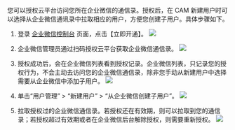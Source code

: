 您可以授权云平台访问您所在企业微信的通信录。授权后，在 CAM 新建用户时可以选择从企业微信通讯录中拉取相应的用户，方便您创建子用户。具体步骤如下。

1.	登录 [企业微信控制台](http://console.tce.fsphere.cn/cam/qywx) 页面，点击【立即开通】。
![](https://mc.qcloudimg.com/static/img/6f35730a721b7151592e1fb1b622ca81/image.png)

2.	企业微信管理员通过扫码授权云平台获取企业微信通信录。
![](https://mc.qcloudimg.com/static/img/21a86fc02daeff86c1b49c6a8bd88238/image.png)
 
3.	授权成功后，会在企业微信列表看到授权记录。企业微信列表，只记录您的授权行为，不会主动去访问您的企业微信通信录，除非您手动从新建用户中选择需要从企业微信中添加子用户。
![](https://mc.qcloudimg.com/static/img/c6a8c7dd2f0ea78d39bb3cefa248c620/image.png)
 
4.	单击“用户管理” > “新建用户” > “从企业微信创建子用户”。
![](https://mc.qcloudimg.com/static/img/4a45b020b933ef994b226d3d0cef1396/image.png)
 
5. 拉取授权过的企业微信通信录。若授权还在有效期，则可以拉取到您的通信录；若授权超过有效期或者在企业微信后台解除授权，则需要重新授权。 
![](https://mc.qcloudimg.com/static/img/52d32ab1942affc33933f29ef6c18d91/image.png)
